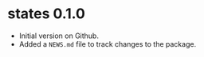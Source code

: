 # states 0.1.0

* Initial version on Github. 
* Added a `NEWS.md` file to track changes to the package.



